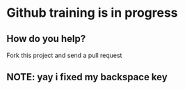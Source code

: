 # Github training is in progress

## How do you help?
Fork this project and send a pull request

## NOTE: yay i fixed my backspace key



